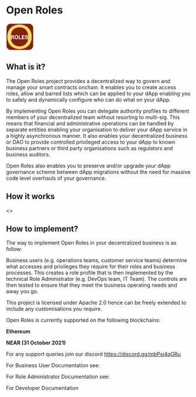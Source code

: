 # Open Roles


 <img src="https://github.com/Block-Star-Logic/open-roles/blob/82b9bebfe2a78a75d5e3f0540ab14207ffbd0e44/images/open_roles_logo.png" width="75" height="75"/> 

## What is it?

The Open Roles project provides a decentralized way to govern and manage your smart contracts onchain. It enables you to create access roles, allow and barred lists which can be applied to your dApp enabling you to safely and dynamically configure who can do what on your dApp. 

By implementing Open Roles you can delegate authority profiles to different members of your decentralized team without resorting to multi-sig. This means that financial and administrative operations can be handled by separate entities enabling your organisation to deliver your dApp service in a highly asynchronous manner. It also enables your decentralized business or DAO to provide controlled  privileged access to your dApp to known business partners or third party organisations such as regulators and business auditors. 

Open Roles also enables you to preserve and/or upgrade your dApp governance scheme between dApp migrations without the need for massive code level overhauls of your governance. 
## How it works 
<<diagram>>


## How to implement?

The way to implement Open Roles in your decentralized business is as follow:

Business users (e.g. operations teams, customer service teams)  determine what accesses and privileges they require for their roles and business processes. This creates a role profile that is then implemented by the technical Role Administrator (e.g. DevOps team, IT Team). The controls are then tested to ensure that they meet the business operating needs and away you go.  

This project is licensed under Apache 2.0 hence can be freely extended to include any customisations you require. 

Open Roles is currently supported on the following blockchains:

**Ethereum** 

**NEAR (31 October 2021)** 

For any support queries join our discord 
https://discord.gg/mbPsj4qGRu 

For Business User Documentation see: 
<link>

For Role Administrator Documentation see:
<link>

For Developer Documentation 
<link>



